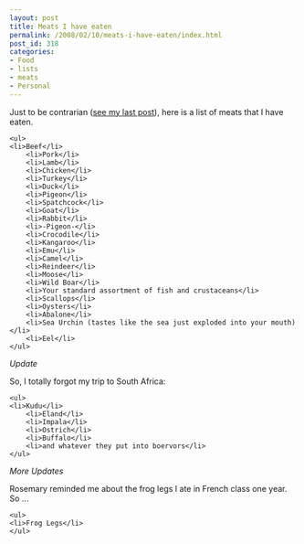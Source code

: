 ```yaml
---
layout: post
title: Meats I have eaten
permalink: /2008/02/10/meats-i-have-eaten/index.html
post_id: 318
categories: 
- Food
- lists
- meats
- Personal
---
```


 Just to be contrarian (<a href="http://jordanbrock.com/2008/2/7/8-things-you-didn-t-know-about-me">see my last post</a>), here is a list of meats that I have eaten.

	<ul>
	<li>Beef</li>
		<li>Pork</li>
		<li>Lamb</li>
		<li>Chicken</li>
		<li>Turkey</li>
		<li>Duck</li>
		<li>Pigeon</li>
		<li>Spatchcock</li>
		<li>Goat</li>
		<li>Rabbit</li>
		<li>-Pigeon-</li>
		<li>Crocodile</li>
		<li>Kangaroo</li>
		<li>Emu</li>
		<li>Camel</li>
		<li>Reindeer</li>
		<li>Moose</li>
		<li>Wild Boar</li>
		<li>Your standard assortment of fish and crustaceans</li>
		<li>Scallops</li>
		<li>Oysters</li>
		<li>Abalone</li>
		<li>Sea Urchin (tastes like the sea just exploded into your mouth)</li>
		<li>Eel</li>
	</ul>

_Update_

So, I totally forgot my trip to South Africa:

	<ul>
	<li>Kudu</li>
		<li>Eland</li>
		<li>Impala</li>
		<li>Ostrich</li>
		<li>Buffalo</li>
		<li>and whatever they put into boervors</li>
	</ul>

_More Updates_

Rosemary reminded me about the frog legs I ate in French class one year. So ...

	<ul>
	<li>Frog Legs</li>
	</ul>
